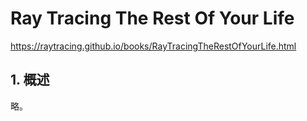 # Ray Tracing The Rest Of Your Life

https://raytracing.github.io/books/RayTracingTheRestOfYourLife.html



## 1. 概述

略。
